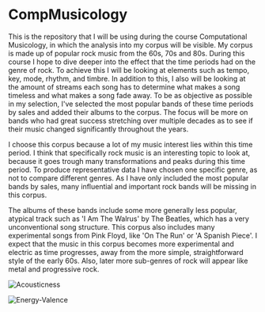 # CompMusicology
This is the repository that I will be using during the course Computational Musicology, in which the analysis into my corpus will be visible. My corpus is made up of popular rock music from the 60s, 70s and 80s. During this course I hope to dive deeper into the effect that the time periods had on the genre of rock. To achieve this I will be looking at elements such as tempo, key, mode, rhythm, and timbre. In addition to this, I also will be looking at the amount of streams each song has to determine what makes a song timeless and what makes a song fade away. To be as objective as possible in my selection, I've selected the most popular bands of these time periods by sales and added their albums to the corpus. The focus will be more on bands who had great success stretching over multiple decades as to see if their music changed significantly throughout the years.

I choose this corpus because a lot of my music interest lies within this time period. I think that specifically rock music is an interesting topic to look at, because it goes trough many transformations and peaks during this time period. To produce representative data I have chosen one specific genre, as not to compare different genres. As I have only included the most popular bands by sales, many influential and important rock bands will be missing in this corpus.

The albums of these bands include some more generally less popular, atypical track such as 'I Am The Walrus' by The Beatles, which has a very unconventional song structure. This corpus also includes many experimental songs from Pink Floyd, like 'On The Run' or 'A Spanish Piece'. I expect that the music in this corpus becomes more experimental and electric as time progresses, away from the more simple, straightforward style of the early 60s. Also, later more sub-genres of rock will appear like metal and progressive rock.

![Acousticness](https://user-images.githubusercontent.com/94113974/219980688-98fad780-7919-4c3e-accc-74a49eadfdae.png)

![Energy-Valence](https://user-images.githubusercontent.com/94113974/219980695-2e249687-aa0f-45e4-ae20-97b2adf46934.png)
